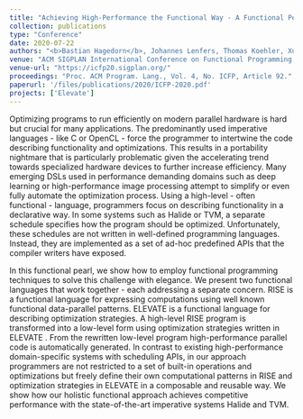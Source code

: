 ```yaml
---
title: "Achieving High-Performance the Functional Way - A Functional Pearl on Expressing High-Performance Optimizations as Rewrite Strategies"
collection: publications
type: "Conference"
date: 2020-07-22
authors: "<b>Bastian Hagedorn</b>, Johannes Lenfers, Thomas Koehler, Xueying Qin, Sergei Gorlatch, and Michel Steuwer"
venue: "ACM SIGPLAN International Conference on Functional Programming (ICFP 2020)"
venue-url: "https://icfp20.sigplan.org/"
proceedings: "Proc. ACM Program. Lang., Vol. 4, No. ICFP, Article 92."
paperurl: '/files/publications/2020/ICFP-2020.pdf'
projects: ['Elevate']
---
```

Optimizing programs to run efficiently on modern parallel hardware is hard but crucial for many applications. The predominantly used imperative languages - like C or OpenCL - force the programmer to intertwine the code describing functionality and optimizations. This results in a portability nightmare that is particularly problematic given the accelerating trend towards specialized hardware devices to further increase efficiency. Many emerging DSLs used in performance demanding domains such as deep learning or high-performance
image processing attempt to simplify or even fully automate the optimization process. Using a high-level - often functional - language, programmers focus on describing functionality in a declarative way. In some systems such as Halide or TVM, a separate schedule specifies how the program should be optimized. Unfortunately, these schedules are not written in well-defined programming languages. Instead, they are implemented as a set of ad-hoc predefined APIs that the compiler writers have exposed.

In this functional pearl, we show how to employ functional programming techniques to solve this challenge with elegance. We present two functional languages that work together - each addressing a separate concern. RISE is a functional language for expressing computations using well known functional data-parallel patterns. ELEVATE is a functional language for describing optimization strategies. A high-level RISE program is transformed into a low-level form using optimization strategies written in ELEVATE . From the rewritten low-level program high-performance parallel code is automatically generated. In contrast to existing high-performance domain-specific systems with scheduling APIs, in our approach programmers are not restricted to a set of built-in operations and optimizations but freely define their own computational patterns in RISE and optimization strategies in ELEVATE in a composable and reusable way. We show how our holistic functional approach achieves competitive performance with the state-of-the-art imperative systems Halide and TVM.

